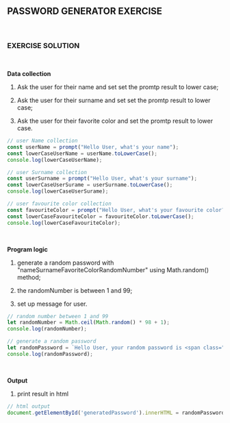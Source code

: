 ## PASSWORD GENERATOR EXERCISE

<br>

### EXERCISE SOLUTION
<br>

**Data collection**

1. Ask the user for their name and set set the promtp result to lower case;

2. Ask the user for their surname and set set the promtp result to lower case;

3. Ask the user for their favorite color and set the promtp result to lower case.

``` javascript
// user Name collection
const userName = prompt("Hello User, what's your name");
const lowerCaseUserName = userName.toLowerCase();
console.log(lowerCaseUserName);

// user Surname collection
const userSurname = prompt("Hello User, what's your surname");
const lowerCaseUserSurame = userSurname.toLowerCase(); 
console.log(lowerCaseUserSurame);

// user favourite color collection
const favouriteColor = prompt("Hello User, what's your favourite color?");
const lowerCaseFavouriteColor = favouriteColor.toLowerCase();
console.log(lowerCaseFavouriteColor);
```

<br>

**Program logic**

1. generate a random password with "nameSurnameFavoriteColorRandomNumber" using Math.random() method;

2. the randomNumber is between 1 and 99;

3. set up message for user.

``` javascript
// random number between 1 and 99
let randomNumber = Math.ceil(Math.random() * 98 + 1);
console.log(randomNumber);

// generate a random password
let randomPassword = `Hello User, your random password is <span class="red-text">${lowerCaseUserName}${lowerCaseUserSurame}${lowerCaseFavouriteColor}${randomNumber}</span>`;
console.log(randomPassword);
``` 
<br>

**Output**

1. print result in html 

``` javascript
// html output
document.getElementById('generatedPassword').innerHTML = randomPassword;
```





